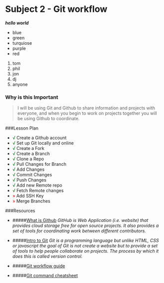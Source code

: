 # Subject 2 - Git workflow

***hello world***

* blue
* green
* turquiose
* purple
* red

1. tom
2. phil
3. jon
4. dj
5. anyone

### Why is this Important
>I will be using Git and Github to share information and projects with everyone, and when you begin to work on projects together you will be using Github to coordinate.

###Lesson Plan

* <span style = 'color:green;'>√</span> Create a Github account
* <span style = 'color:green;'>√</span> Set up Git locally and online
* <span style = 'color:green;'>√</span> Create a Fork
* <span style = 'color:green;'>√</span> Create a Branch
* <span style = 'color:green;'>√</span> Clone a Repo
* <span style = 'color:green;'>√</span> Pull Changes for Branch
* <span style = 'color:green;'>√</span> Add Changes
* <span style = 'color:green;'>√</span> Commit Changes
* <span style = 'color:green;'>√</span> Push Changes
* <span style = 'color:green;'>√</span> Add new Remote repo
* <span style = 'color:green;'>√</span> Fetch Remote changes
* <span style = 'color:red;'>»</span> Add SSH Key
* <span style = 'color:red;'>»</span> Merge Branches

###Resources
* #####[What is Github](http://www.howtogeek.com/180167/htg-explains-what-is-github-and-what-do-geeks-use-it-for/)
*GitHub is Web Application (i.e. website) that provides cloud storage free for open source projects. It also provides a set of tools for coordinating work between different contributors.*

* #####[Intro to Git](https://git-scm.com/book/en/v2/)
*Git is a programming language but unlike HTML, CSS or javascript the goal of Git is not create a website but to provide a set of tools to help people collaborate on projects. The process by which it does this is called version control.*
* #####[Git workflow guide](http://rogerdudler.github.io/git-guide/)
* #####[Git command cheatsheet](http://zeroturnaround.com/rebellabs/git-commands-and-best-practices-cheat-sheet/)
